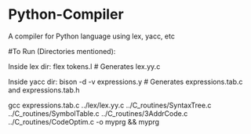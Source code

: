 # Python-Compiler
A compiler for Python language using lex, yacc, etc

#To Run (Directories mentioned): 

Inside lex dir:
flex tokens.l             # Generates lex.yy.c

Inside yacc dir:
bison -d -v expressions.y      # Generates expressions.tab.c and expressions.tab.h

gcc expressions.tab.c ../lex/lex.yy.c ../C_routines/SyntaxTree.c ../C_routines/SymbolTable.c ../C_routines/3AddrCode.c ../C_routines/CodeOptim.c -o myprg && myprg